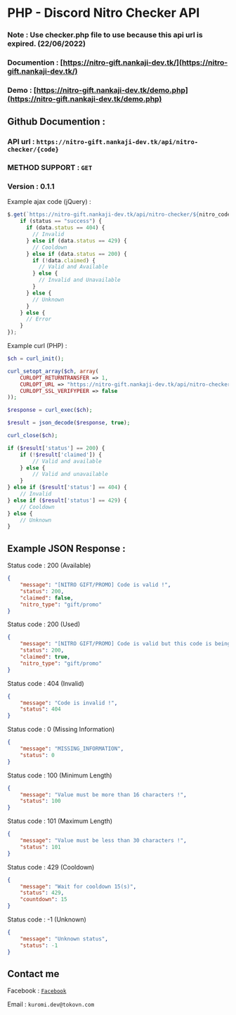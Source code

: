 # PHP - Discord Nitro Checker API

### Note : Use checker.php file to use because this api url is expired. (22/06/2022)

### Documention : [https://nitro-gift.nankaji-dev.tk/](https://nitro-gift.nankaji-dev.tk/)

### Demo : [https://nitro-gift.nankaji-dev.tk/demo.php](https://nitro-gift.nankaji-dev.tk/demo.php)

## Github Documention :

### API url : `https://nitro-gift.nankaji-dev.tk/api/nitro-checker/{code}`

### METHOD SUPPORT : `GET`

### Version : 0.1.1

Example ajax code (jQuery) :

```javascript
$.get(`https://nitro-gift.nankaji-dev.tk/api/nitro-checker/${nitro_code}`, function (data, status) {
    if (status == "success") {
      if (data.status == 404) {
        // Invalid
      } else if (data.status == 429) {
        // Cooldown
      } else if (data.status == 200) {
        if (!data.claimed) {
          // Valid and Available
        } else {
          // Invalid and Unavailable
        }
      } else {
        // Unknown
      }
    } else {
      // Error
    }
});
```

Example curl (PHP) :

```php
$ch = curl_init();

curl_setopt_array($ch, array(
    CURLOPT_RETURNTRANSFER => 1,
    CURLOPT_URL => "https://nitro-gift.nankaji-dev.tk/api/nitro-checker/$nitro_code",
    CURLOPT_SSL_VERIFYPEER => false
));

$response = curl_exec($ch);

$result = json_decode($response, true);

curl_close($ch);

if ($result['status'] == 200) {
    if (!$result['claimed']) {
        // Valid and available
    } else {
        // Valid and unavailable
    }
} else if ($result['status'] == 404) {
    // Invalid
} else if ($result['status'] == 429) {
    // Cooldown
} else {
    // Unknown
}
```

## Example JSON Response :

Status code : 200 (Available)

```json
{
    "message": "[NITRO GIFT/PROMO] Code is valid !",
    "status": 200,
    "claimed": false,
    "nitro_type": "gift/promo"
}
```

Status code : 200 (Used)

```json
{
    "message": "[NITRO GIFT/PROMO] Code is valid but this code is being used !",
    "status": 200,
    "claimed": true,
    "nitro_type": "gift/promo"
}
```

Status code : 404 (Invalid)

```json
{
    "message": "Code is invalid !",
    "status": 404
}
```

Status code : 0 (Missing Information)

```json
{
    "message": "MISSING_INFORMATION",
    "status": 0
}
```

Status code : 100 (Minimum Length)

```json
{
    "message": "Value must be more than 16 characters !",
    "status": 100
}
```

Status code : 101 (Maximum Length)

```json
{
    "message": "Value must be less than 30 characters !",
    "status": 101
}
```

Status code : 429 (Cooldown)

```json
{
    "message": "Wait for cooldown 15(s)",
    "status": 429,
    "countdown": 15
}
```

Status code : -1 (Unknown)

```json
{
    "message": "Unknown status",
    "status": -1
}
```

## Contact me

Facebook : [`Facebook`](https://www.facebook.com/Kuromi.Dev/)

Email : `kuromi.dev@tokovn.com`
